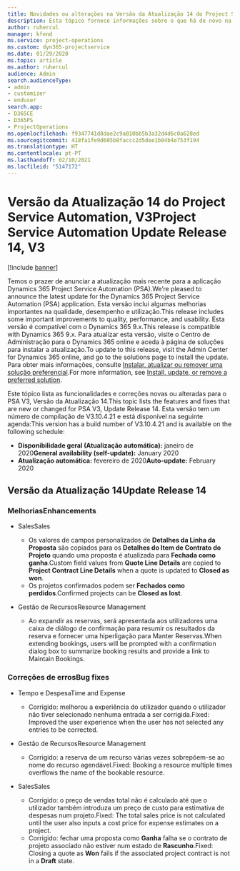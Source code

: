 ```yaml
---
title: Novidades ou alterações na Versão da Atualização 14 do Project Service Automation, V3
description: Esta tópico fornece informações sobre o que há de novo na Versão da Atualização 14 do Project Service Automation V3.
author: ruhercul
manager: kfend
ms.service: project-operations
ms.custom: dyn365-projectservice
ms.date: 01/29/2020
ms.topic: article
ms.author: ruhercul
audience: Admin
search.audienceType:
- admin
- customizer
- enduser
search.app:
- D365CE
- D365PS
- ProjectOperations
ms.openlocfilehash: f9347741d8dae2c9a810bb5b3a32d4d6c0a628ed
ms.sourcegitcommit: 418fa1fe9d605b8faccc2d5dee1b04b4e753f194
ms.translationtype: HT
ms.contentlocale: pt-PT
ms.lasthandoff: 02/10/2021
ms.locfileid: "5147172"
---
```

# <a name="project-service-automation-update-release-14-v3"></a><span data-ttu-id="14dfe-103">Versão da Atualização 14 do Project Service Automation, V3</span><span class="sxs-lookup"><span data-stu-id="14dfe-103">Project Service Automation Update Release 14, V3</span></span>

[!include [banner](../includes/psa-now-project-operations.md)]

<span data-ttu-id="14dfe-104">Temos o prazer de anunciar a atualização mais recente para a aplicação Dynamics 365 Project Service Automation (PSA).</span><span class="sxs-lookup"><span data-stu-id="14dfe-104">We’re pleased to announce the latest update for the Dynamics 365 Project Service Automation (PSA) application.</span></span> <span data-ttu-id="14dfe-105">Esta versão inclui algumas melhorias importantes na qualidade, desempenho e utilização.</span><span class="sxs-lookup"><span data-stu-id="14dfe-105">This release includes some important improvements to quality, performance, and usability.</span></span> <span data-ttu-id="14dfe-106">Esta versão é compatível com o Dynamics 365 9.x.</span><span class="sxs-lookup"><span data-stu-id="14dfe-106">This release is compatible with Dynamics 365 9.x.</span></span> <span data-ttu-id="14dfe-107">Para atualizar esta versão, visite o Centro de Administração para o Dynamics 365 online e aceda à página de soluções para instalar a atualização.</span><span class="sxs-lookup"><span data-stu-id="14dfe-107">To update to this release, visit the Admin Center for Dynamics 365 online, and go to the solutions page to install the update.</span></span> <span data-ttu-id="14dfe-108">Para obter mais informações, consulte [Instalar, atualizar ou remover uma solução preferencial](https://docs.microsoft.com/power-platform/admin/install-remove-preferred-solution).</span><span class="sxs-lookup"><span data-stu-id="14dfe-108">For more information, see [Install, update, or remove a preferred solution](https://docs.microsoft.com/power-platform/admin/install-remove-preferred-solution).</span></span>

<span data-ttu-id="14dfe-109">Este tópico lista as funcionalidades e correções novas ou alteradas para o PSA V3, Versão da Atualização 14.</span><span class="sxs-lookup"><span data-stu-id="14dfe-109">This topic lists the features and fixes that are new or changed for PSA V3, Update Release 14.</span></span> <span data-ttu-id="14dfe-110">Esta versão tem um número de compilação de V3.10.4.21 e está disponível na seguinte agenda:</span><span class="sxs-lookup"><span data-stu-id="14dfe-110">This version has a build number of V3.10.4.21 and is available on the following schedule:</span></span>

- <span data-ttu-id="14dfe-111">**Disponibilidade geral (Atualização automática):** janeiro de 2020</span><span class="sxs-lookup"><span data-stu-id="14dfe-111">**General availability (self-update):** January 2020</span></span>
- <span data-ttu-id="14dfe-112">**Atualização automática:** fevereiro de 2020</span><span class="sxs-lookup"><span data-stu-id="14dfe-112">**Auto-update:** February 2020</span></span>

## <a name="update-release-14"></a><span data-ttu-id="14dfe-113">Versão da Atualização 14</span><span class="sxs-lookup"><span data-stu-id="14dfe-113">Update Release 14</span></span>

### <a name="enhancements"></a><span data-ttu-id="14dfe-114">Melhorias</span><span class="sxs-lookup"><span data-stu-id="14dfe-114">Enhancements</span></span>

- <span data-ttu-id="14dfe-115">Sales</span><span class="sxs-lookup"><span data-stu-id="14dfe-115">Sales</span></span>

     - <span data-ttu-id="14dfe-116">Os valores de campos personalizados de **Detalhes da Linha da Proposta** são copiados para os **Detalhes do Item de Contrato do Projeto** quando uma proposta é atualizada para **Fechada como ganha**.</span><span class="sxs-lookup"><span data-stu-id="14dfe-116">Custom field values from **Quote Line Details** are copied to **Project Contract Line Details** when a quote is updated to **Closed as won**.</span></span>
     - <span data-ttu-id="14dfe-117">Os projetos confirmados podem ser **Fechados como perdidos**.</span><span class="sxs-lookup"><span data-stu-id="14dfe-117">Confirmed projects can be **Closed as lost**.</span></span>

- <span data-ttu-id="14dfe-118">Gestão de Recursos</span><span class="sxs-lookup"><span data-stu-id="14dfe-118">Resource Management</span></span>

     - <span data-ttu-id="14dfe-119">Ao expandir as reservas, será apresentada aos utilizadores uma caixa de diálogo de confirmação para resumir os resultados da reserva e fornecer uma hiperligação para Manter Reservas.</span><span class="sxs-lookup"><span data-stu-id="14dfe-119">When extending bookings, users will be prompted with a confirmation dialog box to summarize booking results and provide a link to Maintain Bookings.</span></span>


### <a name="bug-fixes"></a><span data-ttu-id="14dfe-120">Correções de erros</span><span class="sxs-lookup"><span data-stu-id="14dfe-120">Bug fixes</span></span>

- <span data-ttu-id="14dfe-121">Tempo e Despesa</span><span class="sxs-lookup"><span data-stu-id="14dfe-121">Time and Expense</span></span>

     - <span data-ttu-id="14dfe-122">Corrigido: melhorou a experiência do utilizador quando o utilizador não tiver selecionado nenhuma entrada a ser corrigida.</span><span class="sxs-lookup"><span data-stu-id="14dfe-122">Fixed: Improved the user experience when the user has not selected any entries to be corrected.</span></span>

- <span data-ttu-id="14dfe-123">Gestão de Recursos</span><span class="sxs-lookup"><span data-stu-id="14dfe-123">Resource Management</span></span>

     - <span data-ttu-id="14dfe-124">Corrigido: a reserva de um recurso várias vezes sobrepõem-se ao nome do recurso agendável.</span><span class="sxs-lookup"><span data-stu-id="14dfe-124">Fixed: Booking a resource multiple times overflows the name of the bookable resource.</span></span>

- <span data-ttu-id="14dfe-125">Sales</span><span class="sxs-lookup"><span data-stu-id="14dfe-125">Sales</span></span>

     - <span data-ttu-id="14dfe-126">Corrigido: o preço de vendas total não é calculado até que o utilizador também introduza um preço de custo para estimativa de despesas num projeto.</span><span class="sxs-lookup"><span data-stu-id="14dfe-126">Fixed: The total sales price is not calculated until the user also inputs a cost price for expense estimates on a project.</span></span>
     - <span data-ttu-id="14dfe-127">Corrigido: fechar uma proposta como **Ganha** falha se o contrato de projeto associado não estiver num estado de **Rascunho**.</span><span class="sxs-lookup"><span data-stu-id="14dfe-127">Fixed: Closing a quote as **Won** fails if the associated project contract is not in a **Draft** state.</span></span>

